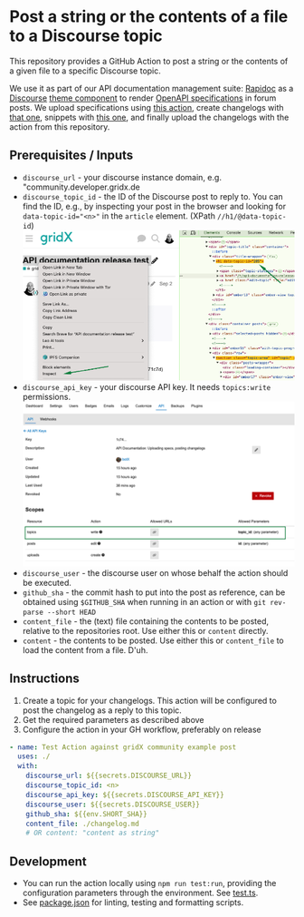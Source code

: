 # Post a string or the contents of a file to a Discourse topic

This repository provides a GitHub Action to post a string or the contents of a
given file to a specific Discourse topic.

We use it as part of our API documentation management suite:
[Rapidoc](https://rapidocweb.com/) as a [Discourse](https://discourse.org/)
[theme component](https://github.com/wwerner/discourse-rapidoc-theme-component)
to render [OpenAPI specifications](https://swagger.io/specification/) in forum
posts. We upload specifications using
[this action](https://github.com/grid-x/api-spec-to-discourse-action), create
changelogs with [that one](https://github.com/alexeytokar), snippets with
[this one](https://github.com/grid-x/api-spec-snippets-generator-action), and
finally upload the changelogs with the action from this repository.

## Prerequisites / Inputs

- `discourse_url` - your discourse instance domain, e.g.
  "community.developer.gridx.de
- `discourse_topic_id` - the ID of the Discourse post to reply to. You can find
  the ID, e.g., by inspecting your post in the browser and looking for
  `data-topic-id="<n>"` in the `article` element. (XPath
  `//h1/@data-topic-id`) ![Discourse Topic ID](doc-topic-id.png)
- `discourse_api_key` - your discourse API key. It needs `topics:write` permissions.
  ![Discourse API Key](doc-discourse-api-key.png)
- `discourse_user` - the discourse user on whose behalf the action should be
  executed.
- `github_sha` - the commit hash to put into the post as reference, can be
  obtained using `$GITHUB_SHA` when running in an action or with
  `git rev-parse --short HEAD`
- `content_file` - the (text) file containing the contents to be posted,
  relative to the repositories root. Use either this or `content` directly.
- `content` - the contents to be posted. Use either this or `content_file` to
  load the content from a file. D'uh.

## Instructions

1. Create a topic for your changelogs. This action will be configured to post the changelog as a reply to this topic.
1. Get the required parameters as described above
1. Configure the action in your GH workflow, preferably on release

```yaml
- name: Test Action against gridX community example post
  uses: ./
  with:
    discourse_url: ${{secrets.DISCOURSE_URL}}
    discourse_topic_id: <n>
    discourse_api_key: ${{secrets.DISCOURSE_API_KEY}}
    discourse_user: ${{secrets.DISCOURSE_USER}}
    github_sha: ${{env.SHORT_SHA}}
    content_file: ./changelog.md
    # OR content: "content as string"
```

## Development

- You can run the action locally using `npm run test:run`, providing the
  configuration parameters through the environment. See
  [test.ts](./src/test.ts).
- See [package.json](./package.json) for linting, testing and formatting
  scripts.
